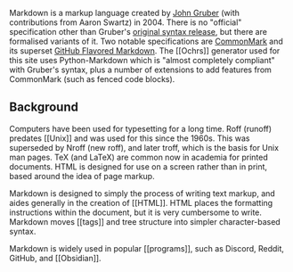 Markdown is a markup language created by [John Gruber](https://daringfireball.net) (with contributions from Aaron Swartz) in 2004. There is no "official" specification other than Gruber's [original syntax release](https://daringfireball.net/projects/markdown/), but there are formalised variants of it. Two notable specifications are [CommonMark](https://commonmark.org/) and its superset [GitHub Flavored Markdown](https://github.github.com/gfm/).  The [[Ochrs]] generator used for this site uses Python-Markdown which is "almost completely compliant" with Gruber's syntax, plus a number of extensions to add features from CommonMark (such as fenced code blocks).

## Background

Computers have been used for typesetting for a long time. Roff (runoff) predates [[Unix]] and was used for this since the 1960s. This was superseded by Nroff (new roff), and later troff, which is the basis for Unix man pages. TeX (and LaTeX) are common now in academia for printed documents. HTML is designed for use on a screen rather than in print, based around the idea of page markup.

Markdown is designed to simply the process of writing text markup, and aides generally in the creation of [[HTML]]. HTML places the formatting instructions within the document, but it is very cumbersome to write. Markdown moves [[tags]] and tree structure into simpler character-based syntax.

Markdown is widely used in popular [[programs]], such as Discord, Reddit, GitHub, and [[Obsidian]]. 

